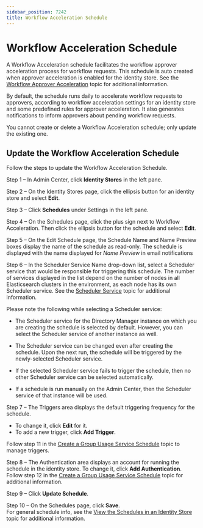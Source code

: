 ```yaml
---
sidebar_position: 7242
title: Workflow Acceleration Schedule
---
```


# Workflow Acceleration Schedule

A Workflow Acceleration schedule facilitates the workflow approver acceleration process for workflow requests. This schedule is auto created when approver acceleration is enabled for the identity store. See the [Workflow Approver Acceleration](../Workflow/ApproverAcceleration "Workflow Approver Acceleration") topic for additional information.

By default, the schedule runs daily to accelerate workflow requests to approvers, according to workflow acceleration settings for an identity store and some predefined rules for approver acceleration. It also generates notifications to inform approvers
about pending workflow requests.

You cannot create or delete a Workflow Acceleration schedule; only update the existing one.

## Update the Workflow Acceleration Schedule

Follow the steps to update the Workflow Acceleration Schedule.

Step 1 – In Admin Center, click **Identity Stores** in the left pane.

Step 2 – On the Identity Stores page, click the ellipsis button for an identity store and select **Edit**.

Step 3 – Click **Schedules** under Settings in the left pane.

Step 4 – On the Schedules page, click the plus sign next to Workflow Acceleration. Then click the ellipsis button for the schedule and select **Edit**.

Step 5 – On the Edit Schedule page, the Schedule Name and Name Preview boxes display the name of the schedule as read-only. The schedule is displayed with the name displayed for *Name Preview* in email notifications

Step 6 – In the Scheduler Service Name drop-down list, select a Scheduler service that would be responsible for triggering this schedule. The number of services displayed in the list depend on the number of nodes in all Elasticsearch clusters in the environment, as each node has its own Scheduler service. See the [Scheduler Service](../Service/SchedulerService "Scheduler Service") topic for additional information.

Please note the following while selecting a Scheduler service:

* The Scheduler service for the Directory Manager instance on which you are creating the schedule is selected by default. However, you can select the Scheduler service of another instance as well.

* The Scheduler service can be changed even after creating the schedule. Upon the next run, the schedule will be triggered by the newly-selected Scheduler service.

* If the selected Scheduler service fails to trigger the schedule, then no other Scheduler service can be selected automatically.

* If a schedule is run manually on the Admin Center, then the Scheduler service of that instance will be used.

Step 7 – The Triggers area displays the default triggering frequency for the schedule.

* To change it, click **Edit** for it.
* To add a new trigger, click **Add Trigger**.

Follow step 11 in
the [Create a Group Usage Service Schedule](GroupUsageService#Create "Create a Group Usage Service Schedule") topic to manage triggers.

Step 8 – The Authentication area displays an account for running the schedule in the identity store. To change it, click **Add Authentication**. Follow step 12 in
the [Create a Group Usage Service Schedule](GroupUsageService#Create "Create a Group Usage Service Schedule") topic for additional information.

Step 9 – Click **Update Schedule**.

Step 10 – On the Schedules page, click **Save**.  
For general schedule info, see the [View the Schedules in an Identity Store](Manage#view "View the Schedules in an Identity Store ") topic for additional information.